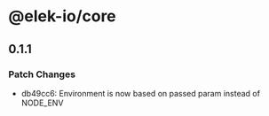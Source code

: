 # @elek-io/core

## 0.1.1

### Patch Changes

- db49cc6: Environment is now based on passed param instead of NODE_ENV
